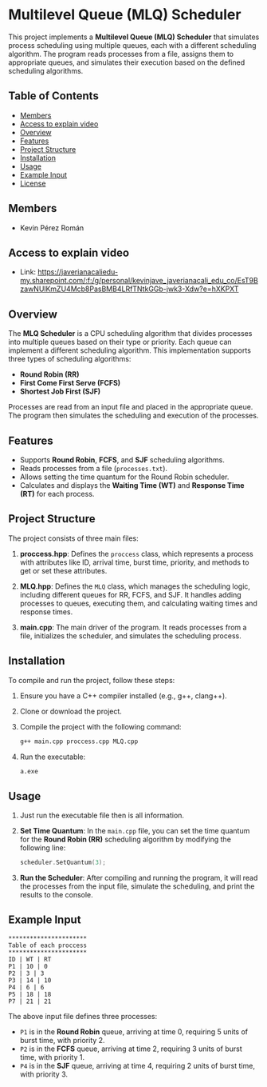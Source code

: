 

# Multilevel Queue (MLQ) Scheduler

This project implements a **Multilevel Queue (MLQ) Scheduler** that simulates process scheduling using multiple queues, each with a different scheduling algorithm. The program reads processes from a file, assigns them to appropriate queues, and simulates their execution based on the defined scheduling algorithms.

## Table of Contents
- [Members](#Members)
- [Access to explain video](#Access-to-explain-video)
- [Overview](#overview)
- [Features](#features)
- [Project Structure](#project-structure)
- [Installation](#installation)
- [Usage](#usage)
- [Example Input](#example-input)
- [License](#license)

## Members
- Kevin Pérez Román

## Access to explain video
- Link: https://javerianacaliedu-my.sharepoint.com/:f:/g/personal/kevinjave_javerianacali_edu_co/EsT9BzawNUlKmZU4Mcb8PasBMB4LRfTNtkGGb-jwk3-Xdw?e=hXKPXT

## Overview
The **MLQ Scheduler** is a CPU scheduling algorithm that divides processes into multiple queues based on their type or priority. Each queue can implement a different scheduling algorithm. This implementation supports three types of scheduling algorithms:
- **Round Robin (RR)**
- **First Come First Serve (FCFS)**
- **Shortest Job First (SJF)**

Processes are read from an input file and placed in the appropriate queue. The program then simulates the scheduling and execution of the processes.

## Features
- Supports **Round Robin**, **FCFS**, and **SJF** scheduling algorithms.
- Reads processes from a file (`processes.txt`).
- Allows setting the time quantum for the Round Robin scheduler.
- Calculates and displays the **Waiting Time (WT)** and **Response Time (RT)** for each process.

## Project Structure
The project consists of three main files:

1. **proccess.hpp**: Defines the `proccess` class, which represents a process with attributes like ID, arrival time, burst time, priority, and methods to get or set these attributes.

2. **MLQ.hpp**: Defines the `MLQ` class, which manages the scheduling logic, including different queues for RR, FCFS, and SJF. It handles adding processes to queues, executing them, and calculating waiting times and response times.

3. **main.cpp**: The main driver of the program. It reads processes from a file, initializes the scheduler, and simulates the scheduling process.

## Installation
To compile and run the project, follow these steps:

1. Ensure you have a C++ compiler installed (e.g., g++, clang++).
2. Clone or download the project.
3. Compile the project with the following command:

   ```bash
   g++ main.cpp proccess.cpp MLQ.cpp
   ```

4. Run the executable:

   ```bash
   a.exe
   ```

## Usage
1. Just run the executable file then is all information.

2. **Set Time Quantum**: In the `main.cpp` file, you can set the time quantum for the **Round Robin (RR)** scheduling algorithm by modifying the following line:

   ```cpp
   scheduler.SetQuantum(3);
   ```

3. **Run the Scheduler**: After compiling and running the program, it will read the processes from the input file, simulate the scheduling, and print the results to the console.

## Example Input
```plaintext
**********************
Table of each proccess
**********************
ID | WT | RT
P1 | 10 | 0
P2 | 3 | 3
P3 | 14 | 10
P4 | 6 | 6
P5 | 18 | 18
P7 | 21 | 21

```

The above input file defines three processes:
- `P1` is in the **Round Robin** queue, arriving at time 0, requiring 5 units of burst time, with priority 2.
- `P2` is in the **FCFS** queue, arriving at time 2, requiring 3 units of burst time, with priority 1.
- `P4` is in the **SJF** queue, arriving at time 4, requiring 2 units of burst time, with priority 3.


